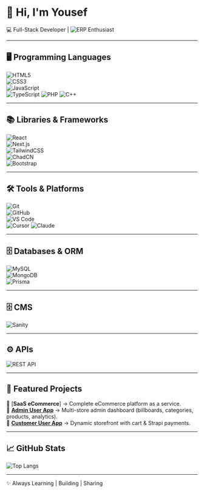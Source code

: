 # 👋 Hi, I'm Yousef  

💻 Full-Stack Developer | ![ERP](https://img.shields.io/badge/ERP-4D4D4D?style=flat&logo=erpnext&logoColor=white) Enthusiast  

---

## 🖥️ Programming Languages  
![HTML5](https://img.shields.io/badge/HTML5-E34F26?style=flat&logo=html5&logoColor=white)  
![CSS3](https://img.shields.io/badge/CSS3-1572B6?style=flat&logo=css3&logoColor=white)  
![JavaScript](https://img.shields.io/badge/JavaScript-F7DF1E?style=flat&logo=javascript&logoColor=black)  
![TypeScript](https://img.shields.io/badge/TypeScript-3178C6?style=flat&logo=typescript&logoColor=white)
![PHP](https://img.shields.io/badge/PHP-777BB4?style=flat&logo=php&logoColor=white)
![C++](https://img.shields.io/badge/C++-00599C?style=flat&logo=c%2B%2B&logoColor=white)

---

## 📚 Libraries & Frameworks  
![React](https://img.shields.io/badge/React-20232A?style=flat&logo=react&logoColor=61DAFB)  
![Next.js](https://img.shields.io/badge/Next.js-000000?style=flat&logo=next.js&logoColor=white)  
![TailwindCSS](https://img.shields.io/badge/TailwindCSS-06B6D4?style=flat&logo=tailwindcss&logoColor=white)  
![ChadCN](https://img.shields.io/badge/ChadCN-CSS-007ACC?style=flat&logo=css3&logoColor=white)  
![Bootstrap](https://img.shields.io/badge/Bootstrap-563D7C?style=flat&logo=bootstrap&logoColor=white)  

---

## 🛠️ Tools & Platforms  
![Git](https://img.shields.io/badge/Git-F05032?style=flat&logo=git&logoColor=white)  
![GitHub](https://img.shields.io/badge/GitHub-181717?style=flat&logo=github&logoColor=white)  
![VS Code](https://img.shields.io/badge/VS%20Code-007ACC?style=flat&logo=visual-studio-code&logoColor=white)  
![Cursor](https://img.shields.io/badge/Cursor-000000?style=flat&logo=cursor&logoColor=white)
![Claude](https://img.shields.io/badge/Claude-AI-101010?style=flat&logo=anthropic&logoColor=white)

---

## 🗄️ Databases & ORM  
![MySQL](https://img.shields.io/badge/MySQL-4479A1?style=flat&logo=mysql&logoColor=white)  
![MongoDB](https://img.shields.io/badge/MongoDB-47A248?style=flat&logo=mongodb&logoColor=white)  
![Prisma](https://img.shields.io/badge/Prisma-0C344B?style=flat&logo=prisma&logoColor=white)  

---

## 🗄️ CMS 
![Sanity](https://img.shields.io/badge/Sanity-F03E2F?style=flat&logo=sanity&logoColor=white) 

---
## ⚙️ APIs  
![REST API](https://img.shields.io/badge/REST%20API-02569B?style=flat&logo=rest&logoColor=white)  

---

## 📌 Featured Projects  

🔹 [**SaaS eCommerce**] → Complete eCommerce platform as a service.  
🔹 [**Admin User App**](https://github.com/jox782/full-stack-ecommerce-cms-admin) → Multi-store admin dashboard (billboards, categories, products, analytics).  
🔹 [**Customer User App**](https://github.com/jox782/full-stack-ecommerce-cms-client) → Dynamic storefront with cart & Strapi payments.  

---

## 📈 GitHub Stats  

![Top Langs](https://github-readme-stats.vercel.app/api/top-langs/?username=jox782&layout=compact&theme=tokyonight)  

---

✨ Always Learning | Building | Sharing
